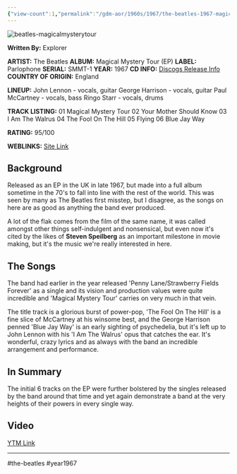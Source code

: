 ```yaml
---
{"view-count":1,"permalink":"/gdm-aor/1960s/1967/the-beatles-1967-magical-mystery-tour/","dg-publish":true,"dgPassFrontmatter":true,"noteIcon":"","created":"2025-07-17T12:43:46.972+12:00","updated":"2025-07-16T13:36:51.699+12:00"}
---
```



<img src="https://i.ibb.co/23K1rBWs/beatles-magicalmysterytour.jpg" alt="beatles-magicalmysterytour" border="0">

**Written By:** Explorer

**ARTIST:** The Beatles
**ALBUM:** Magical Mystery Tour (EP)
**LABEL:** Parlophone
**SERIAL:** SMMT-1
**YEAR:** 1967
**CD INFO:** [Discogs Release Info](https://www.discogs.com/master/54445-The-Beatles-Magical-Mystery-Tour)
**COUNTRY OF ORIGIN:** England

**LINEUP:**
John Lennon - vocals, guitar
George Harrison - vocals, guitar
Paul McCartney - vocals, bass
Ringo Starr - vocals, drums

**TRACK LISTING:**
01 Magical Mystery Tour
02 Your Mother Should Know
03 I Am The Walrus
04 The Fool On The Hill
05 Flying
06 Blue Jay Way

**RATING:** 95/100

**WEBLINKS:**
[Site Link](https://www.thebeatles.com/)

## Background
Released as an EP in the UK in late 1967, but made into a full album sometime in the 70's to fall into line with the rest of the world. This was seen by many as The Beatles first misstep, but I disagree, as the songs on here are as good as anything the band ever produced.

A lot of the flak comes from the film of the same name, it was called amongst other things self-indulgent and nonsensical, but even now it's cited by the likes of **Steven Speilberg** as an important milestone in movie making, but it's the music we're really interested in here.

## The Songs
The band had earlier in the year released 'Penny Lane/Strawberry Fields Forever' as a single and its vision and production values were quite incredible and 'Magical Mystery Tour' carries on very much in that vein.

The title track is a glorious burst of power-pop, 'The Fool On The Hill' is a fine slice of McCartney at his winsome best, and the George Harrison penned 'Blue Jay Way' is an early sighting of psychedelia, but it's left up to John Lennon with his 'I Am The Walrus' opus that catches the ear. It's wonderful, crazy lyrics and as always with the band an incredible arrangement and performance.

## In Summary
The initial 6 tracks on the EP were further bolstered by the singles released by the band around that time and yet again demonstrate a band at the very heights of their powers in every single way.

## Video
[YTM Link](https://music.youtube.com/playlist?list=OLAK5uy_kxk_lSv8ZOf-eZeqp627XdaEIOozc34Ec)

---

#the-beatles #year1967